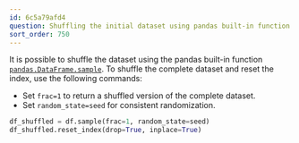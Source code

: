 ```yaml
---
id: 6c5a79afd4
question: Shuffling the initial dataset using pandas built-in function
sort_order: 750
---
```


It is possible to shuffle the dataset using the pandas built-in function [`pandas.DataFrame.sample`](https://pandas.pydata.org/docs/reference/api/pandas.DataFrame.sample.html). To shuffle the complete dataset and reset the index, use the following commands:

- Set `frac=1` to return a shuffled version of the complete dataset.
- Set `random_state=seed` for consistent randomization.

```python
df_shuffled = df.sample(frac=1, random_state=seed)
df_shuffled.reset_index(drop=True, inplace=True)
```